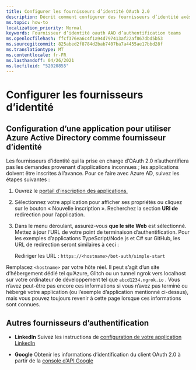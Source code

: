 ```yaml
---
title: Configurer les fournisseurs d’identité OAuth 2.0
description: Décrit comment configurer des fournisseurs d’identité axés sur Azure AD
ms.topic: how-to
localization_priority: Normal
keywords: Fournisseur d’identité oauth AAD d’authentification teams
ms.openlocfilehash: ffcf376ea6c4f1a94d797413af22af867dbd5b53
ms.sourcegitcommit: 825abed2f8784d2bab7407ba7a4455ae17bbd28f
ms.translationtype: MT
ms.contentlocale: fr-FR
ms.lasthandoff: 04/26/2021
ms.locfileid: "52020855"
---
```

# <a name="configure-identity-providers"></a>Configurer les fournisseurs d’identité

## <a name="configuring-an-application-to-use-azure-active-directory-as-an-identity-provider"></a>Configuration d’une application pour utiliser Azure Active Directory comme fournisseur d’identité

Les fournisseurs d’identité qui la prise en charge d’OAuth 2.0 n’authentifiera pas les demandes provenant d’applications inconnues ; les applications doivent être inscrites à l’avance. Pour ce faire avec Azure AD, suivez les étapes suivantes :

1. Ouvrez le [portail d’inscription des applications.](https://ms.portal.azure.com/#blade/Microsoft_AAD_RegisteredApps/ApplicationsListBlade)

2. Sélectionnez votre application pour afficher ses propriétés ou cliquez sur le bouton « Nouvelle inscription ». Recherchez la section **URI de** redirection pour l’application.

3. Dans le menu déroulant, assurez-vous **que le site Web** est sélectionné. Mettez à jour l’URL de votre point de terminaison d’authentification. Pour les exemples d’applications TypeScript/Node.js et C# sur GitHub, les URL de redirection seront similaires à ceci :

    Rediriger les URL : `https://<hostname>/bot-auth/simple-start`

Remplacez `<hostname>` par votre hôte réel. Il peut s’agit d’un site d’hébergement dédié tel qu’Azure, Glitch ou un tunnel ngrok vers localhost sur votre ordinateur de développement tel que `abcd1234.ngrok.io` . Vous n’avez peut-être pas encore ces informations si vous n’avez pas terminé ou hébergé votre application (ou l’exemple d’application mentionné ci-dessus), mais vous pouvez toujours revenir à cette page lorsque ces informations sont connues.

## <a name="other-authentication-providers"></a>Autres fournisseurs d’authentification

* **LinkedIn** Suivez les instructions de [configuration de votre application LinkedIn](/linkedin/talent/apply-with-linkedin)

* **Google** Obtenir les informations d’identification du client OAuth 2.0 à partir de la [console d’API Google](https://console.developers.google.com/)
